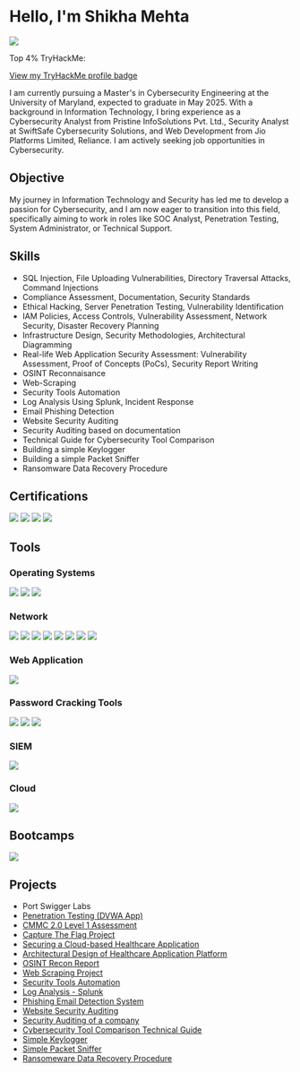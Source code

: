 # Hello, I'm Shikha Mehta
<a href="https://linkedin.com/in/shikha-mehta-8b49a7203"><img src="https://img.shields.io/badge/-LinkedIn-0072b1?&style=for-the-badge&logo=linkedin&logoColor=white" /></a>

Top 4% TryHackMe: 

[View my TryHackMe profile badge](https://tryhackme.com/api/v2/badges/public-profile?userPublicId=3614804)

I am currently pursuing a Master's in Cybersecurity Engineering at the University of Maryland, expected to graduate in May 2025. With a background in Information Technology, I bring experience as a Cybersecurity Analyst from Pristine InfoSolutions Pvt. Ltd., Security Analyst at SwiftSafe Cybersecurity Solutions, and Web Development from Jio Platforms Limited, Reliance. 
I am actively seeking job opportunities in Cybersecurity.

## Objective

My journey in Information Technology and Security has led me to develop a passion for Cybersecurity, and I am now eager to transition into this field, specifically aiming to work in roles like SOC Analyst, Penetration Testing, System Administrator, or Technical Support.

## Skills

- SQL Injection, File Uploading Vulnerabilities, Directory Traversal Attacks, Command Injections
- Compliance Assessment, Documentation, Security Standards
- Ethical Hacking, Server Penetration Testing, Vulnerability Identification
- IAM Policies, Access Controls, Vulnerability Assessment, Network Security, Disaster Recovery Planning
- Infrastructure Design, Security Methodologies, Architectural Diagramming
- Real-life Web Application Security Assessment: Vulnerability Assessment, Proof of Concepts (PoCs), Security Report Writing
- OSINT Reconnaisance
- Web-Scraping
- Security Tools Automation
- Log Analysis Using Splunk, Incident Response
- Email Phishing Detection
- Website Security Auditing
- Security Auditing based on documentation
- Technical Guide for Cybersecurity Tool Comparison
- Building a simple Keylogger
- Building a simple Packet Sniffer
- Ransomware Data Recovery Procedure
  

## Certifications
<div>
<img src="https://img.shields.io/badge/-Security%2B-FF0000?&style=for-the-badge&logo=CompTIA&logoColor=white" />
<img src="https://img.shields.io/badge/-Splunk-FFFFFF?&style=for-the-badge&logo=AWS&logoColor=white" />
<img src="https://img.shields.io/badge/-CommonWealth%20Bank%20Job%20Simulation-FF9900?&style=for-the-badge&logo=CommonwealthBank&logoColor=white" /></a>
<img src="https://img.shields.io/badge/-BECOME%20AN%20ETHICAL%20HACKER-0072b1?&style=for-the-badge&logo=linkedin&logoColor=white" /></a>
</div>

## Tools

### Operating Systems
<div>
    <img src="https://img.shields.io/badge/-Linux-777BB4?&style=for-the-badge&logo=Linux&logoColor=white" />
    <img src="https://img.shields.io/badge/-Mac%20OS-1679A7?&style=for-the-badge&logo=MacOS&logoColor=white" />
     <img src="https://img.shields.io/badge/-Windows-013220?&style=for-the-badge&logo=Windows&logoColor=white" />
</div>

### Network
<div>
    <img src="https://img.shields.io/badge/-Wireshark-1679A7?&style=for-the-badge&logo=Wireshark&logoColor=white" />
    <img src="https://img.shields.io/badge/-NMap-EF3B2D?&style=for-the-badge&logo=NMap&logoColor=white" />
    <img src="https://img.shields.io/badge/-Metasploit-777BB4?&style=for-the-badge&logo=Metasploit&logoColor=white" />
    <img src="https://img.shields.io/badge/-BurpSuite-1679A7?&style=for-the-badge&logo=BurpSuite&logoColor=white" />
    <img src="https://img.shields.io/badge/-NetCat-EF3B2D?&style=for-the-badge&logo=NetCat&logoColor=white" />
    <img src="https://img.shields.io/badge/-Aircrack%20ng-FF9900?&style=for-the-badge&logo=Aircrack%20ng&logoColor=white" />
    <img src="https://img.shields.io/badge/-Nessus-FFFFFF?&style=for-the-badge&logo=Nessus&logoColor=white" />
    <img src="https://img.shields.io/badge/-Snort-FFC0CB?&style=for-the-badge&logo=Snort&logoColor=white" />
</div>

### Web Application
<div>
    <img src="https://img.shields.io/badge/-Nikto-FF9900?&style=for-the-badge&logo=Nikto&logoColor=white" />
</div>

### Password Cracking Tools
<div>
    <img src="https://img.shields.io/badge/-John%20The%20Ripper-777BB4?&style=for-the-badge&logo=John%20The%20Ripper&logoColor=white" />
    <img src="https://img.shields.io/badge/-Hydra-1679A7?&style=for-the-badge&logo=Hydra&logoColor=white" />
     <img src="https://img.shields.io/badge/-Hashcat-FFC0CB?&style=for-the-badge&logo=Hashcat&logoColor=white" />
</div>

### SIEM
<div>
    <img src="https://img.shields.io/badge/-Splunk-000000?&style=for-the-badge&logo=Splunk&logoColor=white" />
</div>

### Cloud
<div>
    <img src="https://img.shields.io/badge/-Amazon%20S3-FF9900?&style=for-the-badge&logo=Amazon%20AWS&logoColor=white"/>
</div>

## Bootcamps
<div>
<img src="https://img.shields.io/badge/-Cybersecurity101%20Full%20Stack%20Academy-FFFFFF?&style=for-the-badge&logo=FullStackAcademy&logoColor=white" />
</div>


## Projects
- Port Swigger Labs
- <a href="https://github.com/shikha1149myprojects/Penetration-Testing">Penetration Testing (DVWA App)</a>
- <a href="https://github.com/shikha1149myprojects/CMMC-Level1-Assessment">CMMC 2.0 Level 1 Assessment</a>
- <a href="https://github.com/shikha1149myprojects/Capture-The-Flag">Capture The Flag Project</a>
- <a href="https://github.com/shikha1149myprojects/Securing-a-Cloud-based-Healthcare-Application">Securing a Cloud-based Healthcare Application</a>
- <a href="https://github.com/shikha1149myprojects/Architectural-Design-and-Overview-of-Proposed-Healthcare-Application-Platform">Architectural Design of Healthcare Application Platform</a>
- <a href="https://github.com/shikha1149myprojects/OSINT-Recon">OSINT Recon Report</a>
- <a href="https://github.com/shikha1149myprojects/Web-Scraping-Project">Web Scraping Project</a>
- <a href="https://github.com/shikha1149myprojects/Security-Tools-Automation">Security Tools Automation</a>
- <a href="https://github.com/shikha1149myprojects/LogAnalysis-IncidentResponse">Log Analysis - Splunk</a>
- <a href="https://github.com/shikha1149myprojects/Email-Phishing-Detection">Phishing Email Detection System</a>
- <a href="https://github.com/shikha1149myprojects/Website-Security-Auditing">Website Security Auditing</a>
- <a href="https://github.com/shikha1149myprojects/SecurityAudit">Security Auditing of a company</a>
- <a href="https://github.com/shikha1149myprojects/Tool-Comparison-Technical-Guide">Cybersecurity Tool Comparison Technical Guide</a>
- <a href="https://github.com/shikha1149myprojects/Simple-Keylogger">Simple Keylogger</a>
- <a href="https://github.com/shikha1149myprojects/Simple-Packet-Sniffer">Simple Packet Sniffer</a>
- <a href="https://github.com/shikha1149myprojects/Lost-Data-Retrieval">Ransomeware Data Recovery Procedure</a>

